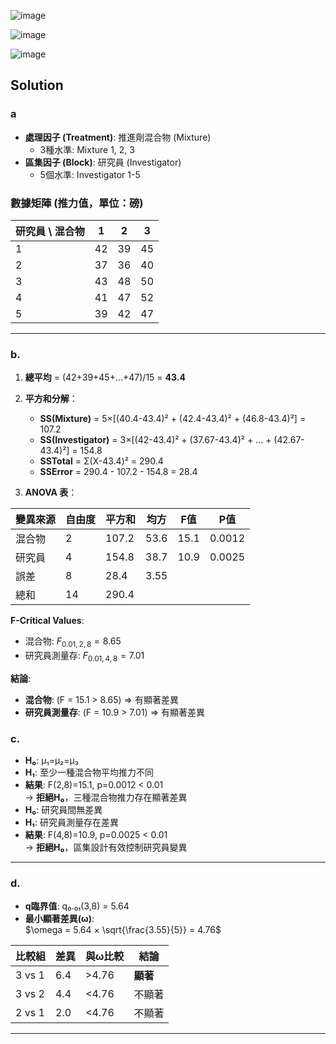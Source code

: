 ![image](https://github.com/user-attachments/assets/90ed5ccf-9db4-43e5-9068-60dc2bf544f8)

![image](https://github.com/user-attachments/assets/bf5a1596-b0db-48db-a69b-844fcd164d01)

![image](https://github.com/user-attachments/assets/bc8377cf-7506-4a0b-b7ba-9f461d6b687c)




## Solution
### a
- **處理因子 (Treatment)**: 推進劑混合物 (Mixture)  
  - 3種水準: Mixture 1, 2, 3
- **區集因子 (Block)**: 研究員 (Investigator)  
  - 5個水準: Investigator 1-5

### 數據矩陣 (推力值，單位：磅)
| 研究員 \ 混合物 | 1 | 2 | 3 |
|----------------|---|---|---|
| 1 | 42 | 39 | 45 |
| 2 | 37 | 36 | 40 |
| 3 | 43 | 48 | 50 |
| 4 | 41 | 47 | 52 |
| 5 | 39 | 42 | 47 |

---

### b.

1. **總平均** = (42+39+45+...+47)/15 = **43.4**

2. **平方和分解**：
   - **SS(Mixture)** = 5×[(40.4-43.4)² + (42.4-43.4)² + (46.8-43.4)²] = 107.2
   - **SS(Investigator)** = 3×[(42-43.4)² + (37.67-43.4)² + ... + (42.67-43.4)²] = 154.8
   - **SSTotal** = Σ(X-43.4)² = 290.4
   - **SSError** = 290.4 - 107.2 - 154.8 = 28.4

3. **ANOVA 表**：

| 變異來源 | 自由度 | 平方和 | 均方 | F值 | P值 |
|----------|--------|--------|------|-----|-----|
| 混合物 | 2 | 107.2 | 53.6 | 15.1 | 0.0012 |
| 研究員 | 4 | 154.8 | 38.7 | 10.9 | 0.0025 |
| 誤差 | 8 | 28.4 | 3.55 | | |
| 總和 | 14 | 290.4 | | | |

**F-Critical Values**:
- 混合物: $F_{0.01, 2, 8} = 8.65$
- 研究員測量存: $F_{0.01, 4, 8} = 7.01$

**結論**:
- **混合物**: \(F = 15.1 > 8.65\) ⇒  有顯著差異
- **研究員測量存**: \(F = 10.9 > 7.01\) ⇒ 有顯著差異

### c. 
- **H₀**: μ₁=μ₂=μ₃
- **H₁**: 至少一種混合物平均推力不同
- **結果**: F(2,8)=15.1, p=0.0012 < 0.01  
  → **拒絕H₀**，三種混合物推力存在顯著差異
- **H₀**: 研究員間無差異
- **H₁**: 研究員測量存在差異
- **結果**: F(4,8)=10.9, p=0.0025 < 0.01  
  → **拒絕H₀**，區集設計有效控制研究員變異

---

### d.

- **q臨界值**: q₀.₀₁(3,8) = 5.64
- **最小顯著差異(ω)**:  
  $\omega = 5.64 × \sqrt{\frac{3.55}{5}} = 4.76$


| 比較組 | 差異 | 與ω比較 | 結論 |
|--------|------|---------|------|
| 3 vs 1 | 6.4 | >4.76 | **顯著** |
| 3 vs 2 | 4.4 | <4.76 | 不顯著 |
| 2 vs 1 | 2.0 | <4.76 | 不顯著 |

---
